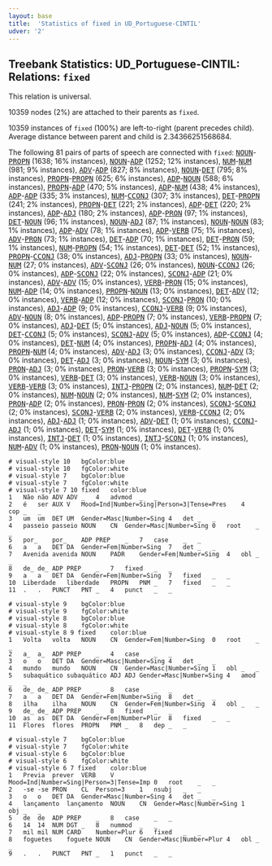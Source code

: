 ```yaml
---
layout: base
title:  'Statistics of fixed in UD_Portuguese-CINTIL'
udver: '2'
---
```


## Treebank Statistics: UD_Portuguese-CINTIL: Relations: `fixed`

This relation is universal.

10359 nodes (2%) are attached to their parents as `fixed`.

10359 instances of `fixed` (100%) are left-to-right (parent precedes child).
Average distance between parent and child is 2.34366251568684.

The following 81 pairs of parts of speech are connected with `fixed`: <tt><a href="pt_cintil-pos-NOUN.html">NOUN</a></tt>-<tt><a href="pt_cintil-pos-PROPN.html">PROPN</a></tt> (1638; 16% instances), <tt><a href="pt_cintil-pos-NOUN.html">NOUN</a></tt>-<tt><a href="pt_cintil-pos-ADP.html">ADP</a></tt> (1252; 12% instances), <tt><a href="pt_cintil-pos-NUM.html">NUM</a></tt>-<tt><a href="pt_cintil-pos-NUM.html">NUM</a></tt> (981; 9% instances), <tt><a href="pt_cintil-pos-ADV.html">ADV</a></tt>-<tt><a href="pt_cintil-pos-ADP.html">ADP</a></tt> (827; 8% instances), <tt><a href="pt_cintil-pos-NOUN.html">NOUN</a></tt>-<tt><a href="pt_cintil-pos-DET.html">DET</a></tt> (795; 8% instances), <tt><a href="pt_cintil-pos-PROPN.html">PROPN</a></tt>-<tt><a href="pt_cintil-pos-PROPN.html">PROPN</a></tt> (625; 6% instances), <tt><a href="pt_cintil-pos-ADP.html">ADP</a></tt>-<tt><a href="pt_cintil-pos-NOUN.html">NOUN</a></tt> (588; 6% instances), <tt><a href="pt_cintil-pos-PROPN.html">PROPN</a></tt>-<tt><a href="pt_cintil-pos-ADP.html">ADP</a></tt> (470; 5% instances), <tt><a href="pt_cintil-pos-ADP.html">ADP</a></tt>-<tt><a href="pt_cintil-pos-NUM.html">NUM</a></tt> (438; 4% instances), <tt><a href="pt_cintil-pos-ADP.html">ADP</a></tt>-<tt><a href="pt_cintil-pos-ADP.html">ADP</a></tt> (335; 3% instances), <tt><a href="pt_cintil-pos-NUM.html">NUM</a></tt>-<tt><a href="pt_cintil-pos-CCONJ.html">CCONJ</a></tt> (307; 3% instances), <tt><a href="pt_cintil-pos-DET.html">DET</a></tt>-<tt><a href="pt_cintil-pos-PROPN.html">PROPN</a></tt> (241; 2% instances), <tt><a href="pt_cintil-pos-PROPN.html">PROPN</a></tt>-<tt><a href="pt_cintil-pos-DET.html">DET</a></tt> (221; 2% instances), <tt><a href="pt_cintil-pos-ADP.html">ADP</a></tt>-<tt><a href="pt_cintil-pos-DET.html">DET</a></tt> (220; 2% instances), <tt><a href="pt_cintil-pos-ADP.html">ADP</a></tt>-<tt><a href="pt_cintil-pos-ADJ.html">ADJ</a></tt> (180; 2% instances), <tt><a href="pt_cintil-pos-ADP.html">ADP</a></tt>-<tt><a href="pt_cintil-pos-PRON.html">PRON</a></tt> (97; 1% instances), <tt><a href="pt_cintil-pos-DET.html">DET</a></tt>-<tt><a href="pt_cintil-pos-NOUN.html">NOUN</a></tt> (96; 1% instances), <tt><a href="pt_cintil-pos-NOUN.html">NOUN</a></tt>-<tt><a href="pt_cintil-pos-ADJ.html">ADJ</a></tt> (87; 1% instances), <tt><a href="pt_cintil-pos-NOUN.html">NOUN</a></tt>-<tt><a href="pt_cintil-pos-NOUN.html">NOUN</a></tt> (83; 1% instances), <tt><a href="pt_cintil-pos-ADP.html">ADP</a></tt>-<tt><a href="pt_cintil-pos-ADV.html">ADV</a></tt> (78; 1% instances), <tt><a href="pt_cintil-pos-ADP.html">ADP</a></tt>-<tt><a href="pt_cintil-pos-VERB.html">VERB</a></tt> (75; 1% instances), <tt><a href="pt_cintil-pos-ADV.html">ADV</a></tt>-<tt><a href="pt_cintil-pos-PRON.html">PRON</a></tt> (73; 1% instances), <tt><a href="pt_cintil-pos-DET.html">DET</a></tt>-<tt><a href="pt_cintil-pos-ADP.html">ADP</a></tt> (70; 1% instances), <tt><a href="pt_cintil-pos-DET.html">DET</a></tt>-<tt><a href="pt_cintil-pos-PRON.html">PRON</a></tt> (59; 1% instances), <tt><a href="pt_cintil-pos-NUM.html">NUM</a></tt>-<tt><a href="pt_cintil-pos-PROPN.html">PROPN</a></tt> (54; 1% instances), <tt><a href="pt_cintil-pos-DET.html">DET</a></tt>-<tt><a href="pt_cintil-pos-DET.html">DET</a></tt> (52; 1% instances), <tt><a href="pt_cintil-pos-PROPN.html">PROPN</a></tt>-<tt><a href="pt_cintil-pos-CCONJ.html">CCONJ</a></tt> (38; 0% instances), <tt><a href="pt_cintil-pos-ADJ.html">ADJ</a></tt>-<tt><a href="pt_cintil-pos-PROPN.html">PROPN</a></tt> (33; 0% instances), <tt><a href="pt_cintil-pos-NOUN.html">NOUN</a></tt>-<tt><a href="pt_cintil-pos-NUM.html">NUM</a></tt> (27; 0% instances), <tt><a href="pt_cintil-pos-ADV.html">ADV</a></tt>-<tt><a href="pt_cintil-pos-SCONJ.html">SCONJ</a></tt> (26; 0% instances), <tt><a href="pt_cintil-pos-NOUN.html">NOUN</a></tt>-<tt><a href="pt_cintil-pos-CCONJ.html">CCONJ</a></tt> (26; 0% instances), <tt><a href="pt_cintil-pos-ADP.html">ADP</a></tt>-<tt><a href="pt_cintil-pos-SCONJ.html">SCONJ</a></tt> (22; 0% instances), <tt><a href="pt_cintil-pos-SCONJ.html">SCONJ</a></tt>-<tt><a href="pt_cintil-pos-ADP.html">ADP</a></tt> (21; 0% instances), <tt><a href="pt_cintil-pos-ADV.html">ADV</a></tt>-<tt><a href="pt_cintil-pos-ADV.html">ADV</a></tt> (15; 0% instances), <tt><a href="pt_cintil-pos-VERB.html">VERB</a></tt>-<tt><a href="pt_cintil-pos-PRON.html">PRON</a></tt> (15; 0% instances), <tt><a href="pt_cintil-pos-NUM.html">NUM</a></tt>-<tt><a href="pt_cintil-pos-ADP.html">ADP</a></tt> (14; 0% instances), <tt><a href="pt_cintil-pos-PROPN.html">PROPN</a></tt>-<tt><a href="pt_cintil-pos-NOUN.html">NOUN</a></tt> (13; 0% instances), <tt><a href="pt_cintil-pos-DET.html">DET</a></tt>-<tt><a href="pt_cintil-pos-ADV.html">ADV</a></tt> (12; 0% instances), <tt><a href="pt_cintil-pos-VERB.html">VERB</a></tt>-<tt><a href="pt_cintil-pos-ADP.html">ADP</a></tt> (12; 0% instances), <tt><a href="pt_cintil-pos-SCONJ.html">SCONJ</a></tt>-<tt><a href="pt_cintil-pos-PRON.html">PRON</a></tt> (10; 0% instances), <tt><a href="pt_cintil-pos-ADJ.html">ADJ</a></tt>-<tt><a href="pt_cintil-pos-ADP.html">ADP</a></tt> (9; 0% instances), <tt><a href="pt_cintil-pos-CCONJ.html">CCONJ</a></tt>-<tt><a href="pt_cintil-pos-VERB.html">VERB</a></tt> (9; 0% instances), <tt><a href="pt_cintil-pos-ADV.html">ADV</a></tt>-<tt><a href="pt_cintil-pos-NOUN.html">NOUN</a></tt> (8; 0% instances), <tt><a href="pt_cintil-pos-ADP.html">ADP</a></tt>-<tt><a href="pt_cintil-pos-PROPN.html">PROPN</a></tt> (7; 0% instances), <tt><a href="pt_cintil-pos-VERB.html">VERB</a></tt>-<tt><a href="pt_cintil-pos-PROPN.html">PROPN</a></tt> (7; 0% instances), <tt><a href="pt_cintil-pos-ADJ.html">ADJ</a></tt>-<tt><a href="pt_cintil-pos-DET.html">DET</a></tt> (5; 0% instances), <tt><a href="pt_cintil-pos-ADJ.html">ADJ</a></tt>-<tt><a href="pt_cintil-pos-NOUN.html">NOUN</a></tt> (5; 0% instances), <tt><a href="pt_cintil-pos-DET.html">DET</a></tt>-<tt><a href="pt_cintil-pos-CCONJ.html">CCONJ</a></tt> (5; 0% instances), <tt><a href="pt_cintil-pos-SCONJ.html">SCONJ</a></tt>-<tt><a href="pt_cintil-pos-ADV.html">ADV</a></tt> (5; 0% instances), <tt><a href="pt_cintil-pos-ADP.html">ADP</a></tt>-<tt><a href="pt_cintil-pos-CCONJ.html">CCONJ</a></tt> (4; 0% instances), <tt><a href="pt_cintil-pos-DET.html">DET</a></tt>-<tt><a href="pt_cintil-pos-NUM.html">NUM</a></tt> (4; 0% instances), <tt><a href="pt_cintil-pos-PROPN.html">PROPN</a></tt>-<tt><a href="pt_cintil-pos-ADJ.html">ADJ</a></tt> (4; 0% instances), <tt><a href="pt_cintil-pos-PROPN.html">PROPN</a></tt>-<tt><a href="pt_cintil-pos-NUM.html">NUM</a></tt> (4; 0% instances), <tt><a href="pt_cintil-pos-ADV.html">ADV</a></tt>-<tt><a href="pt_cintil-pos-ADJ.html">ADJ</a></tt> (3; 0% instances), <tt><a href="pt_cintil-pos-CCONJ.html">CCONJ</a></tt>-<tt><a href="pt_cintil-pos-ADV.html">ADV</a></tt> (3; 0% instances), <tt><a href="pt_cintil-pos-DET.html">DET</a></tt>-<tt><a href="pt_cintil-pos-ADJ.html">ADJ</a></tt> (3; 0% instances), <tt><a href="pt_cintil-pos-NOUN.html">NOUN</a></tt>-<tt><a href="pt_cintil-pos-SYM.html">SYM</a></tt> (3; 0% instances), <tt><a href="pt_cintil-pos-PRON.html">PRON</a></tt>-<tt><a href="pt_cintil-pos-ADJ.html">ADJ</a></tt> (3; 0% instances), <tt><a href="pt_cintil-pos-PRON.html">PRON</a></tt>-<tt><a href="pt_cintil-pos-VERB.html">VERB</a></tt> (3; 0% instances), <tt><a href="pt_cintil-pos-PROPN.html">PROPN</a></tt>-<tt><a href="pt_cintil-pos-SYM.html">SYM</a></tt> (3; 0% instances), <tt><a href="pt_cintil-pos-VERB.html">VERB</a></tt>-<tt><a href="pt_cintil-pos-DET.html">DET</a></tt> (3; 0% instances), <tt><a href="pt_cintil-pos-VERB.html">VERB</a></tt>-<tt><a href="pt_cintil-pos-NOUN.html">NOUN</a></tt> (3; 0% instances), <tt><a href="pt_cintil-pos-VERB.html">VERB</a></tt>-<tt><a href="pt_cintil-pos-VERB.html">VERB</a></tt> (3; 0% instances), <tt><a href="pt_cintil-pos-INTJ.html">INTJ</a></tt>-<tt><a href="pt_cintil-pos-PROPN.html">PROPN</a></tt> (2; 0% instances), <tt><a href="pt_cintil-pos-NUM.html">NUM</a></tt>-<tt><a href="pt_cintil-pos-DET.html">DET</a></tt> (2; 0% instances), <tt><a href="pt_cintil-pos-NUM.html">NUM</a></tt>-<tt><a href="pt_cintil-pos-NOUN.html">NOUN</a></tt> (2; 0% instances), <tt><a href="pt_cintil-pos-NUM.html">NUM</a></tt>-<tt><a href="pt_cintil-pos-SYM.html">SYM</a></tt> (2; 0% instances), <tt><a href="pt_cintil-pos-PRON.html">PRON</a></tt>-<tt><a href="pt_cintil-pos-ADP.html">ADP</a></tt> (2; 0% instances), <tt><a href="pt_cintil-pos-PRON.html">PRON</a></tt>-<tt><a href="pt_cintil-pos-PRON.html">PRON</a></tt> (2; 0% instances), <tt><a href="pt_cintil-pos-SCONJ.html">SCONJ</a></tt>-<tt><a href="pt_cintil-pos-SCONJ.html">SCONJ</a></tt> (2; 0% instances), <tt><a href="pt_cintil-pos-SCONJ.html">SCONJ</a></tt>-<tt><a href="pt_cintil-pos-VERB.html">VERB</a></tt> (2; 0% instances), <tt><a href="pt_cintil-pos-VERB.html">VERB</a></tt>-<tt><a href="pt_cintil-pos-CCONJ.html">CCONJ</a></tt> (2; 0% instances), <tt><a href="pt_cintil-pos-ADJ.html">ADJ</a></tt>-<tt><a href="pt_cintil-pos-ADJ.html">ADJ</a></tt> (1; 0% instances), <tt><a href="pt_cintil-pos-ADV.html">ADV</a></tt>-<tt><a href="pt_cintil-pos-DET.html">DET</a></tt> (1; 0% instances), <tt><a href="pt_cintil-pos-CCONJ.html">CCONJ</a></tt>-<tt><a href="pt_cintil-pos-ADJ.html">ADJ</a></tt> (1; 0% instances), <tt><a href="pt_cintil-pos-DET.html">DET</a></tt>-<tt><a href="pt_cintil-pos-SYM.html">SYM</a></tt> (1; 0% instances), <tt><a href="pt_cintil-pos-DET.html">DET</a></tt>-<tt><a href="pt_cintil-pos-VERB.html">VERB</a></tt> (1; 0% instances), <tt><a href="pt_cintil-pos-INTJ.html">INTJ</a></tt>-<tt><a href="pt_cintil-pos-DET.html">DET</a></tt> (1; 0% instances), <tt><a href="pt_cintil-pos-INTJ.html">INTJ</a></tt>-<tt><a href="pt_cintil-pos-SCONJ.html">SCONJ</a></tt> (1; 0% instances), <tt><a href="pt_cintil-pos-NUM.html">NUM</a></tt>-<tt><a href="pt_cintil-pos-ADV.html">ADV</a></tt> (1; 0% instances), <tt><a href="pt_cintil-pos-PRON.html">PRON</a></tt>-<tt><a href="pt_cintil-pos-NOUN.html">NOUN</a></tt> (1; 0% instances).


~~~ conllu
# visual-style 10	bgColor:blue
# visual-style 10	fgColor:white
# visual-style 7	bgColor:blue
# visual-style 7	fgColor:white
# visual-style 7 10 fixed	color:blue
1	Não	não	ADV	ADV	_	4	advmod	_	_
2	é	ser	AUX	V	Mood=Ind|Number=Sing|Person=3|Tense=Pres	4	cop	_	_
3	um	um	DET	UM	Gender=Masc|Number=Sing	4	det	_	_
4	passeio	passeio	NOUN	CN	Gender=Masc|Number=Sing	0	root	_	_
5	por_	por_	ADP	PREP	_	7	case	_	_
6	a	a	DET	DA	Gender=Fem|Number=Sing	7	det	_	_
7	Avenida	avenida	NOUN	PADR	Gender=Fem|Number=Sing	4	obl	_	_
8	de_	de_	ADP	PREP	_	7	fixed	_	_
9	a	a	DET	DA	Gender=Fem|Number=Sing	7	fixed	_	_
10	Liberdade	liberdade	PROPN	PNM	_	7	fixed	_	_
11	.	.	PUNCT	PNT	_	4	punct	_	_

~~~


~~~ conllu
# visual-style 9	bgColor:blue
# visual-style 9	fgColor:white
# visual-style 8	bgColor:blue
# visual-style 8	fgColor:white
# visual-style 8 9 fixed	color:blue
1	Volta	volta	NOUN	CN	Gender=Fem|Number=Sing	0	root	_	_
2	a_	a_	ADP	PREP	_	4	case	_	_
3	o	o	DET	DA	Gender=Masc|Number=Sing	4	det	_	_
4	mundo	mundo	NOUN	CN	Gender=Masc|Number=Sing	1	obl	_	_
5	subaquático	subaquático	ADJ	ADJ	Gender=Masc|Number=Sing	4	amod	_	_
6	de_	de_	ADP	PREP	_	8	case	_	_
7	a	a	DET	DA	Gender=Fem|Number=Sing	8	det	_	_
8	ilha	ilha	NOUN	CN	Gender=Fem|Number=Sing	4	obl	_	_
9	de_	de_	ADP	PREP	_	8	fixed	_	_
10	as	as	DET	DA	Gender=Fem|Number=Plur	8	fixed	_	_
11	Flores	flores	PROPN	PNM	_	8	dep	_	_

~~~


~~~ conllu
# visual-style 7	bgColor:blue
# visual-style 7	fgColor:white
# visual-style 6	bgColor:blue
# visual-style 6	fgColor:white
# visual-style 6 7 fixed	color:blue
1	Previa	prever	VERB	V	Mood=Ind|Number=Sing|Person=3|Tense=Imp	0	root	_	_
2	-se	-se	PRON	CL	Person=3	1	nsubj	_	_
3	o	o	DET	DA	Gender=Masc|Number=Sing	4	det	_	_
4	lançamento	lançamento	NOUN	CN	Gender=Masc|Number=Sing	1	obj	_	_
5	de	de	ADP	PREP	_	8	case	_	_
6	14	14	NUM	DGT	_	8	nummod	_	_
7	mil	mil	NUM	CARD	Number=Plur	6	fixed	_	_
8	foguetes	foguete	NOUN	CN	Gender=Masc|Number=Plur	4	obl	_	_
9	.	.	PUNCT	PNT	_	1	punct	_	_

~~~


